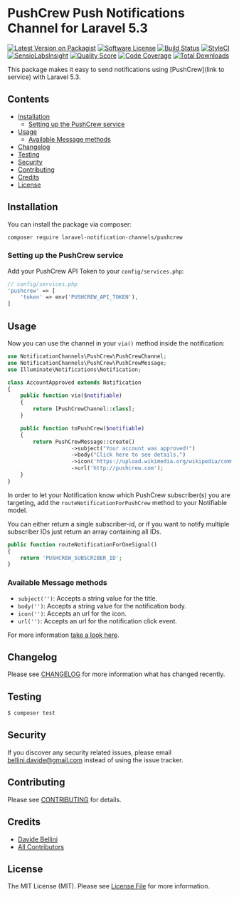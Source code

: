 # PushCrew Push Notifications Channel for Laravel 5.3

[![Latest Version on Packagist](https://img.shields.io/packagist/v/laravel-notification-channels/pushcrew.svg?style=flat-square)](https://packagist.org/packages/laravel-notification-channels/pushcrew)
[![Software License](https://img.shields.io/badge/license-MIT-brightgreen.svg?style=flat-square)](LICENSE.md)
[![Build Status](https://img.shields.io/travis/laravel-notification-channels/pushcrew/master.svg?style=flat-square)](https://travis-ci.org/laravel-notification-channels/pushcrew)
[![StyleCI](https://styleci.io/repos/:style_ci_id/shield)](https://styleci.io/repos/:style_ci_id)
[![SensioLabsInsight](https://img.shields.io/sensiolabs/i/:sensio_labs_id.svg?style=flat-square)](https://insight.sensiolabs.com/projects/:sensio_labs_id)
[![Quality Score](https://img.shields.io/scrutinizer/g/laravel-notification-channels/pushcrew.svg?style=flat-square)](https://scrutinizer-ci.com/g/laravel-notification-channels/pushcrew)
[![Code Coverage](https://img.shields.io/scrutinizer/coverage/g/laravel-notification-channels/pushcrew/master.svg?style=flat-square)](https://scrutinizer-ci.com/g/laravel-notification-channels/pushcrew/?branch=master)
[![Total Downloads](https://img.shields.io/packagist/dt/laravel-notification-channels/pushcrew.svg?style=flat-square)](https://packagist.org/packages/laravel-notification-channels/pushcrew)

This package makes it easy to send notifications using [PushCrew](link to service) with Laravel 5.3.

## Contents

- [Installation](#installation)
    - [Setting up the PushCrew service](#setting-up-the-pushcrew-service)
- [Usage](#usage)
    - [Available Message methods](#available-message-methods)
- [Changelog](#changelog)
- [Testing](#testing)
- [Security](#security)
- [Contributing](#contributing)
- [Credits](#credits)
- [License](#license)


## Installation

You can install the package via composer:

``` bash
composer require laravel-notification-channels/pushcrew
```

### Setting up the PushCrew service

Add your PushCrew API Token to your `config/services.php`:

```php
// config/services.php
'pushcrew' => [
    'token' => env('PUSHCREW_API_TOKEN'),
]
```

## Usage

Now you can use the channel in your `via()` method inside the notification:

```php
use NotificationChannels\PushCrew\PushCrewChannel;
use NotificationChannels\PushCrew\PushCrewMessage;
use Illuminate\Notifications\Notification;

class AccountApproved extends Notification
{
    public function via($notifiable)
    {
        return [PushCrewChannel::class];
    }

    public function toPushCrew($notifiable)
    {
        return PushCrewMessage::create()
                    ->subject("Your account was approved!")
                    ->body("Click here to see details.")
                    ->icon('https://upload.wikimedia.org/wikipedia/commons/4/4f/Laravel_logo.png')
                    ->url('http://pushcrew.com');
    }
}
```

In order to let your Notification know which PushCrew subscriber(s) you are targeting, add the `routeNotificationForPushCrew` method to your Notifiable model.

You can either return a single subscriber-id, or if you want to notify multiple subscriber IDs just return an array containing all IDs.

```php
public function routeNotificationForOneSignal()
{
    return 'PUSHCREW_SUBSCRIBER_ID';
}
```

### Available Message methods

- `subject('')`: Accepts a string value for the title.
- `body('')`: Accepts a string value for the notification body.
- `icon('')`: Accepts an url for the icon.
- `url('')`: Accepts an url for the notification click event.

For more information [take a look here](http://api.pushcrew.com/docs/send-to-a-list-of-subscribers).

## Changelog

Please see [CHANGELOG](CHANGELOG.md) for more information what has changed recently.

## Testing

``` bash
$ composer test
```

## Security

If you discover any security related issues, please email bellini.davide@gmail.com instead of using the issue tracker.

## Contributing

Please see [CONTRIBUTING](CONTRIBUTING.md) for details.

## Credits

- [Davide Bellini](https://github.com/billmn)
- [All Contributors](../../contributors)

## License

The MIT License (MIT). Please see [License File](LICENSE.md) for more information.
